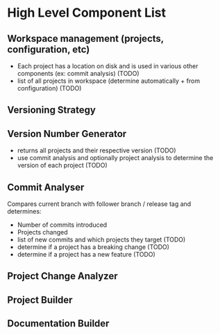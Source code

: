 # High Level Component List

## Workspace management (projects, configuration, etc)
  - Each project has a location on disk and is used in various other components (ex: commit analysis) (TODO)
  - list of all projects in workspace (determine automatically + from configuration) (TODO)

## Versioning Strategy

## Version Number Generator
  - returns all projects and their respective version   (TODO)
  - use commit analysis and optionally project analysis to determine the version of each project (TODO)

## Commit Analyser
Compares current branch with follower branch / release tag and determines:
  - Number of commits introduced
  - Projects changed
  - list of new commits and which projects they target (TODO)
  - determine if a project has a breaking change (TODO)
  - determine if a project has a new feature (TODO)

## Project Change Analyzer

## Project Builder

## Documentation Builder